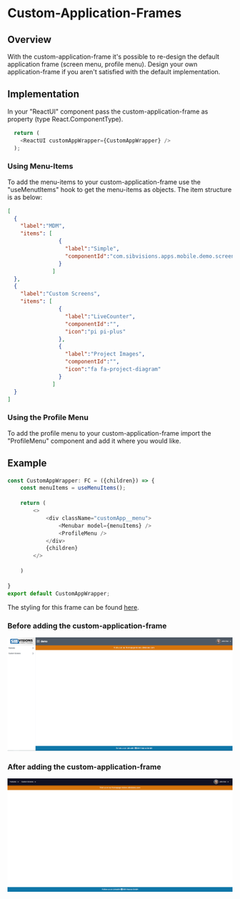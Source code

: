 # Custom-Application-Frames

## Overview

With the custom-application-frame it's possible to re-design the default application frame (screen menu, profile menu). Design your own
application-frame if you aren't satisfied with the default implementation.

## Implementation

In your "ReactUI" component pass the custom-application-frame as property (type React.ComponentType).

```typescript
  return (
    <ReactUI customAppWrapper={CustomAppWrapper} />
  );
```

### Using Menu-Items
To add the menu-items to your custom-application-frame use the "useMenutItems" hook to get the menu-items as objects. The item structure is as below:

```JSON
[
  {
    "label":"MDM",
    "items": [
                {
                  "label":"Simple",
                  "componentId":"com.sibvisions.apps.mobile.demo.screens.SimpleWorkScreen:L1_MI_DOOPENWORKSCREEN_COM-SIB-APP-MOB-DEM-SCR-SIMWORSCR"
                }
              ]
  },
  {
    "label":"Custom Screens",
    "items": [
                {
                  "label":"LiveCounter",
                  "componentId":"",
                  "icon":"pi pi-plus"
                },
                {
                  "label":"Project Images",
                  "componentId":"",
                  "icon":"fa fa-project-diagram"
                }
              ]
  }
]

```

### Using the Profile Menu
To add the profile menu to your custom-application-frame import the "ProfileMenu" component and add it where you would like.

## Example

```typescript
const CustomAppWrapper: FC = ({children}) => {
    const menuItems = useMenuItems();
    
    return (
        <> 
            <div className="customApp__menu">
                <Menubar model={menuItems} />
                <ProfileMenu />
            </div>
            {children}
        </>

    )

}
export default CustomAppWrapper;
```

The styling for this frame can be found [here](../../features/CustomAppWrapper.scss).

### Before adding the custom-application-frame

![default-frame](../readme-images/before-app-wrapper.png)

### After adding the custom-application-frame

![custom-frame](../readme-images/with-appwrapper.png)

